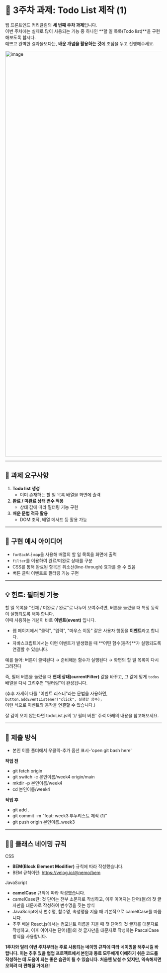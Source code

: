 # 📝 3주차 과제: Todo List 제작 (1)

웹 프론트엔드 커리큘럼의 **세 번째 주차 과제**입니다.  
이번 주차에는 실제로 많이 사용되는 기능 중 하나인 **할 일 목록(Todo list)**을 구현해보도록 합시다.  
예쁘고 완벽한 결과물보다는, **배운 개념을 활용하는 것**에 초점을 두고 진행해주세요.

<img width="1638" height="1304" alt="image" src="https://github.com/user-attachments/assets/480bfecb-7000-4e61-9451-490114c6f842" />

---

## 📌 과제 요구사항

1. **Todo list 생성**
   - 이미 존재하는 할 일 목록 배열을 화면에 출력
2. **완료 / 미완료 상태 변수 적용**
   - 상태 값에 따라 필터링 기능 구현
3. **배운 문법 적극 활용**
   - DOM 조작, 배열 메서드 등 활용 가능

---

## 🎨 구현 예시 아이디어

- `forEach`나 `map`을 사용해 배열의 할 일 목록을 화면에 출력
- `filter`를 이용하여 완료/미완료 상태를 구분
- CSS를 통해 완료된 항목은 취소선(line-through) 효과를 줄 수 있음
- 버튼 클릭 이벤트로 필터링 기능 구현

---

## 💡 힌트: 필터링 기능

할 일 목록을 "전체 / 미완료 / 완료"로 나누어 보여주려면, 버튼을 눌렀을 때 특정 동작이 실행되도록 해야 합니다.  
이때 사용하는 개념이 바로 **이벤트(event)** 입니다.

- 웹 페이지에서 "클릭", "입력", "마우스 이동" 같은 사용자 행동을 **이벤트**라고 합니다.  
- 자바스크립트에서는 이런 이벤트가 발생했을 때 **어떤 함수(동작)**가 실행되도록 연결할 수 있습니다.  

예를 들어: 버튼이 클릭된다 → 준비해둔 함수가 실행된다 → 화면의 할 일 목록이 다시 그려진다

즉, 필터 버튼을 눌렀을 때 **현재 상태(currentFilter)** 값을 바꾸고, 그 값에 맞게 `todos` 배열을 다시 그려주면 "필터링"이 완성됩니다.

(추후 자세히 다룰 "이벤트 리스너"라는 문법을 사용하면,  
`button.addEventListener("click", 실행할 함수);`  
이런 식으로 이벤트와 동작을 연결할 수 있습니다.)

잘 감이 오지 않는다면 todoList.js의 '// 필터 버튼' 주석 아래의 내용을 참고해보세요.

---

## 📂 제출 방식

- 본인 이름 폴더에서 우클릭-추가 옵션 표시-'open git bash here'

**작업 전**
- git fetch origin
- git switch -c 본인이름/week4 origin/main
- mkdir -p 본인이름/week4
- cd 본인이름/week4

**작업 후**

- git add .
- git commit -m "feat: week3 투두리스트 제작 (1)"
- git push origin 본인이름_week3

---

## 🧑‍💻 클래스 네이밍 규칙

CSS
- **BEM(Block Element Modifier)** 규칙에 따라 작성했습니다.
- BEM 규칙이란: https://velog.io/@nemo/bem

JavaScript
- **camelCase** 규칙에 따라 작성했습니다.
- camelCase란: 첫 단어는 전부 소문자로 작성하고, 이후 이어지는 단어(들)의 첫 글자만을 대문자로 작성하여 변수명을 짓는 방식
- JavaScript에서 변수명, 함수명, 속성명을 지을 때 기본적으로 camelCase를 따릅니다.
- 추후 배울 React.js에서는 컴포넌트 이름을 지을 때 첫 단어의 첫 글자를 대문자로 작성하고, 이후 이어지는 단어(들)의 첫 글자만을 대문자로 작성하는 PascalCase 방식을 사용합니다.

**1주차와 달리 이번 주차부터는 주로 사용되는 네이밍 규칙에 따라 네이밍을 해주시길 바랍니다. 이는 추후 있을 협업 프로젝트에서 본인과 동료 모두에게 이해하기 쉬운 코드를 작성하는 데 도움이 되는 좋은 습관이 될 수 있습니다. 처음엔 낯설 수 있지만, 익숙해지면 오히려 더 편해질 거예요!**
